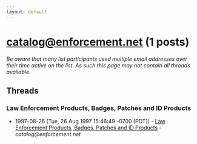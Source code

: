 ```yaml
---
layout: default
---
```


# catalog@enforcement.net (1 posts)

_Be aware that many list participants used multiple email addresses over their time active on the list. As such this page may not contain all threads available._

## Threads

### Law Enforcement Products, Badges, Patches and ID Products
+ 1997-08-26 (Tue, 26 Aug 1997 15:46:49 -0700 (PDT)) - [Law Enforcement Products, Badges, Patches and ID Products](/archive/1997/08/e85e68cb23edc71ddf9175e2aab80747a35c532c46e59f7af59e626357fe9f82) - _catalog@enforcement.net_

